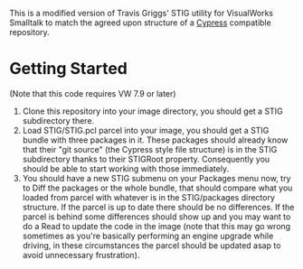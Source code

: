 This is a modified version of Travis Griggs' STIG utility for VisualWorks Smalltalk to match the agreed upon structure of a [Cypress](https://github.com/CampSmalltalk/Cypress) compatible repository.

# Getting Started

(Note that this code requires VW 7.9 or later)

1. Clone this repository into your image directory, you should get a STIG subdirectory there.
2. Load STIG/STIG.pcl parcel into your image, you should get a STIG bundle with three packages in it. These packages should already know that their "git source" (the Cypress style file structure) is in the STIG subdirectory thanks to their STIGRoot property. Consequently you should be able to start working with those immediately.
3. You should have a new STIG submenu on your Packages menu now, try to Diff the packages or the whole bundle, that should compare what you loaded from parcel with whatever is in the STIG/packages directory structure. If the parcel is up to date there should be no differences. If the parcel is behind some differences should show up and you may want to do a Read to update the code in the image (note that this may go wrong sometimes as you're basically performing an engine upgrade while driving, in these circumstances the parcel should be updated asap to avoid unnecessary frustration).
